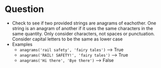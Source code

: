 # Question

- Check to see if two provided strings are anagrams of eachother. One string is an anagram of another if it uses the same characters in the same quantity. Only consider characters, not spaces or punctuation.  Consider capital letters to be the same as lower case
- Examples
  - `anagrams('rail safety', 'fairy tales')` --> True
  - `anagrams('RAIL! SAFETY!', 'fairy tales')` --> True
  - `anagrams('Hi there', 'Bye there')` --> False
